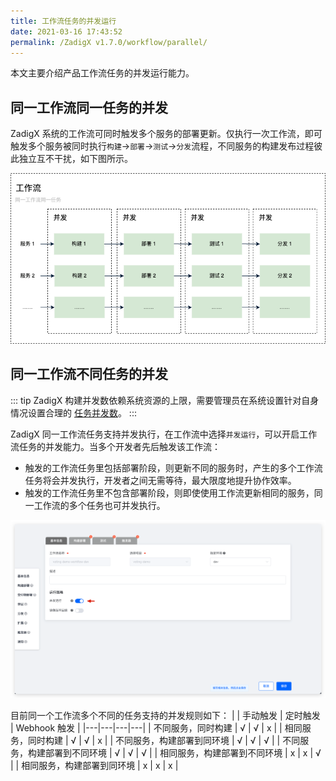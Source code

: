 ```yaml
---
title: 工作流任务的并发运行
date: 2021-03-16 17:43:52
permalink: /ZadigX v1.7.0/workflow/parallel/
---
```

本文主要介绍产品工作流任务的并发运行能力。
## 同一工作流同一任务的并发

ZadigX 系统的工作流可同时触发多个服务的部署更新。仅执行一次工作流，即可触发多个服务被同时执行`构建`->`部署`->`测试`->`分发`流程，不同服务的构建发布过程彼此独立互不干扰，如下图所示。

![工作流执行顺序](../../../_images/workflow_parallel_2.png)
## 同一工作流不同任务的并发
::: tip
ZadigX 构建并发数依赖系统资源的上限，需要管理员在系统设置针对自身情况设置合理的 [任务并发数](/ZadigX%20v1.7.0/settings/system-settings/#任务并发数设置)。
:::

ZadigX 同一工作流任务支持并发执行，在工作流中选择`并发运行`，可以开启工作流任务的并发能力。当多个开发者先后触发该工作流：

- 触发的工作流任务里包括部署阶段，则更新不同的服务时，产生的多个工作流任务将会并发执行，开发者之间无需等待，最大限度地提升协作效率。
- 触发的工作流任务里不包含部署阶段，则即使使用工作流更新相同的服务，同一工作流的多个任务也可并发执行。

![工作流并发配置](../../../_images/workflow_parallel_1.png)

目前同一个工作流多个不同的任务支持的并发规则如下：
| | 手动触发 | 定时触发 | Webhook 触发 |
|---|---|---|---|
| 不同服务，同时构建             | √ | √ | x |
| 相同服务，同时构建             | √ | √ | x |
| 不同服务，构建部署到同环境      | √ | √ | √ |
| 不同服务，构建部署到不同环境    | √ | √ | √ |
| 相同服务，构建部署到不同环境    | x | x | √ |
| 相同服务，构建部署到同环境      | x | x | x |